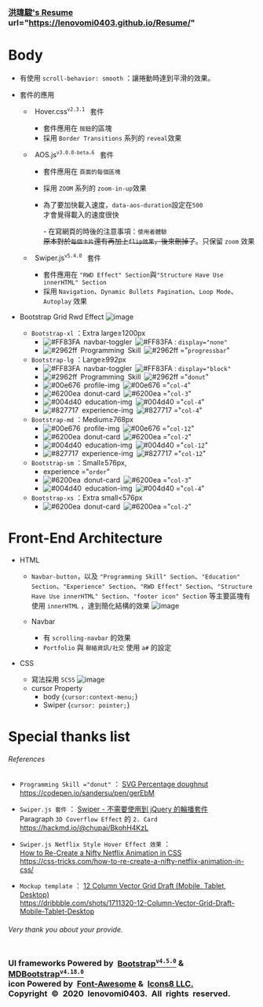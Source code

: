### [洪瑋駿's Resume](https://lenovomi0403.github.io/Resume/) url="https://lenovomi0403.github.io/Resume/"
# Body
* 有使用 `scroll-behavior: smooth` ：讓捲動時達到平滑的效果。
* 套件的應用
    * &ensp;Hover.css<sup>`v2.3.1`</sup>&ensp; 套件
        * 套件應用在 `按鈕`的區塊
        * 採用 ```Border Transitions``` 系列的  ```reveal```效果

    * &ensp;AOS.js<sup>`v3.0.0-beta.6`</sup>&ensp; 套件
        * 套件應用在 `頁面的每個區塊`
        * 採用 ```ZOOM``` 系列的 ```zoom-in-up```效果
        * 為了要加快載入速度，`data-aos-duration`設定在`500` <br>
        才會覺得載入的速度很快

            \- 在寫網頁的時後的注意事項：`使用者體驗`<br>
~~原本對於`每個卡片`還有再加上`flip效果`，後來刪掉了~~。只保留 `zoom` 效果

    * &ensp;Swiper.js<sup>`v5.4.0`</sup>&ensp; 套件
        * 套件應用在 `"RWD Effect" Section`與`"Structure Have Use innerHTML" Section`
        * 採用 `Navigation`、`Dynamic Bullets Pagination`、`Loop Mode`、`Autoplay` 效果

* Bootstrap Grid Rwd Effect
![image](https://lenovomi0403.github.io/Resume/01-img/04-README.md/03-Resume%20Website%20RWD%20Effect%20mockup.png)

    * `Bootstrap-xl` ：Extra large≥1200px
        * ![#FF83FA](https://placehold.it/15/FF83FA/000000?text=+)&ensp;navbar-toggler&ensp;![#FF83FA](https://placehold.it/15/FF83FA/000000?text=+) : `display="none"`
        * ![#2962ff](https://placehold.it/15/2962ff/000000?text=+)&ensp;Programming Skill&ensp;![#2962ff](https://placehold.it/15/2962ff/000000?text=+) ="`progressbar`"
    * `Bootstrap-lg` ：Large≥992px
        * ![#FF83FA](https://placehold.it/15/FF83FA/000000?text=+)&ensp;navbar-toggler&ensp;![#FF83FA](https://placehold.it/15/FF83FA/000000?text=+) : `display="block"`
        * ![#2962ff](https://placehold.it/15/2962ff/000000?text=+)&ensp;Programming Skill&ensp;![#2962ff](https://placehold.it/15/2962ff/000000?text=+) ="`donut`"
        * ![#00e676](https://placehold.it/15/00e676/000000?text=+)&ensp;profile-img&ensp;![#00e676](https://placehold.it/15/00e676/000000?text=+) ="`col-4`"
        * ![#6200ea](https://placehold.it/15/6200ea/000000?text=+)&ensp;donut-card&ensp;![#6200ea](https://placehold.it/15/6200ea/000000?text=+) ="`col-3`"
        * ![#004d40](https://placehold.it/15/004d40/000000?text=+)&ensp;education-img&ensp;![#004d40](https://placehold.it/15/004d40/000000?text=+) ="`col-4`"
        * ![#827717](https://placehold.it/15/827717/000000?text=+)&ensp;experience-img&ensp;![#827717](https://placehold.it/15/827717/000000?text=+) ="`col-4`"
    * `Bootstrap-md` ：Medium≥768px
        * ![#00e676](https://placehold.it/15/00e676/000000?text=+)&ensp;profile-img&ensp;![#00e676](https://placehold.it/15/00e676/000000?text=+) ="`col-12`"
        * ![#6200ea](https://placehold.it/15/6200ea/000000?text=+)&ensp;donut-card&ensp;![#6200ea](https://placehold.it/15/6200ea/000000?text=+) ="`col-2`"
        * ![#004d40](https://placehold.it/15/004d40/000000?text=+)&ensp;education-img&ensp;![#004d40](https://placehold.it/15/004d40/000000?text=+) ="`col-12`"
        * ![#827717](https://placehold.it/15/827717/000000?text=+)&ensp;experience-img&ensp;![#827717](https://placehold.it/15/827717/000000?text=+) ="`col-12`"
    * `Bootstrap-sm` ：Small≥576px,
        * experience ="`order`"
        * ![#6200ea](https://placehold.it/15/6200ea/000000?text=+)&ensp;donut-card&ensp;![#6200ea](https://placehold.it/15/6200ea/000000?text=+) ="`col-3`"
        * ![#004d40](https://placehold.it/15/004d40/000000?text=+)&ensp;education-img&ensp;![#004d40](https://placehold.it/15/004d40/000000?text=+) ="`col-4`"
    * `Bootstrap-xs` ：Extra small<576px
        * ![#6200ea](https://placehold.it/15/6200ea/000000?text=+)&ensp;donut-card&ensp;![#6200ea](https://placehold.it/15/6200ea/000000?text=+) ="`col-2`"
# Front-End Architecture
* HTML
    * `Navbar-button`，以及 `"Programming Skill" Section`、`"Education" Section`、`"Experience" Section`、`"RWD Effect" Section`、`"Structure Have Use innerHTML" Section`、`"footer icon" Section` 等主要區塊有使用 `innerHTML` ，達到簡化結構的效果
![image](https://lenovomi0403.github.io/Resume/01-img/04-README.md/01-innerHTML.jpg)

    * Navbar
        * 有 `scrolling-navbar` 的效果
        * `Portfolio` 與 `聯絡資訊/社交` 使用 `a#` 的設定

* CSS
    * 寫法採用 `SCSS`
![image](https://lenovomi0403.github.io/Resume/01-img/04-README.md/02-scss.jpg)
    * cursor Property
        * body {`cursor:context-menu;`}
        * Swiper {`cursor: pointer;`}

# Special thanks list&ensp;&ensp;
###### References
* `Programming Skill ="donut"` ： [SVG Percentage doughnut](https://codepen.io/sandersu/pen/gerEbM)<br>
https://codepen.io/sandersu/pen/gerEbM

* `Swiper.js 套件` ： [Swiper - 不需要使用到 jQuery 的輪播套件](https://hackmd.io/@chupai/BkohH4KzL)<br>
Paragraph `3D Coverflow Effect` 的 `2. Card`<br>
https://hackmd.io/@chupai/BkohH4KzL

* `Swiper.js Netflix Style Hover Effect 效果` ： <br>[How to Re-Create a Nifty Netflix Animation in CSS](https://css-tricks.com/how-to-re-create-a-nifty-netflix-animation-in-css/)<br>
https://css-tricks.com/how-to-re-create-a-nifty-netflix-animation-in-css/

* `Mockup template` ： [12 Column Vector Grid Draft (Mobile, Tablet, Desktop)](https://dribbble.com/shots/1711320-12-Column-Vector-Grid-Draft-Mobile-Tablet-Desktop)<br>
https://dribbble.com/shots/1711320-12-Column-Vector-Grid-Draft-Mobile-Tablet-Desktop
###### Very thank you about your provide.<br><br>

### UI frameworks Powered by [Bootstrap<sup>`v4.5.0`</sup>](https://getbootstrap.com/) & [MDBootstrap<sup>`v4.18.0`</sup>](https://mdbootstrap.com/) <br>icon Powered by [Font-Awesome](https://fontawesome.com/icons) & [Icons8 LLC.](https://icons8.com/icons) <br>Copyright © 2020 lenovomi0403. All rights reserved.